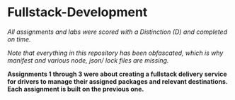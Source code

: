 # Fullstack-Development
*All assignments and labs were scored with a Distinction (D) and completed on time.*

*Note that everything in this repository has been obfascated, which is why manifest and various node, json/ lock files are missing.*

**Assignments 1 through 3 were about creating a fullstack delivery service for drivers to manage their assigned packages and relevant destinations. Each assignment is built on the previous one.** 